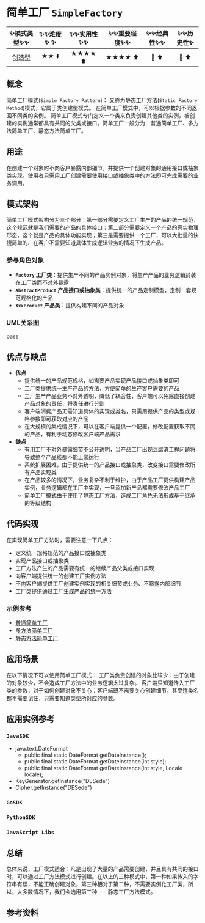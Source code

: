 # 简单工厂 `SimpleFactory`

| :sparkles:模式类型:sparkles::sparkles:|:sparkles::sparkles:难度:sparkles:  :sparkles: | :sparkles::sparkles:实用性:sparkles::sparkles: | :sparkles::sparkles:重要程度:sparkles::sparkles: |  :sparkles::sparkles:经典性:sparkles::sparkles: | :sparkles::sparkles:历史性:sparkles: |
| :----------------------------------------: | :-----------------------------------------------: | :-------------------------------------------------: | :----------------------------------------------------: | :--------------------------------------------------: | :--------------------------------------: |
|                   创造型                         |                ★★ :arrow_down:                 |                  ★★★★ :arrow_up:                   |                    ★★★★ :arrow_up:                    |              :green_heart:  :arrow_up:               |        :green_heart:  :arrow_up:         |

## 概念
简单工厂模式(`Simple Factory Pattern`)： 又称为静态工厂方法(`Static Factory Method`)模式，它属于类创建型模式。 在简单工厂模式中，可以根据参数的不同返回不同类的实例。 简单工厂模式专门定义一个类来负责创建其他类的实例，被创建的实例通常都具有共同的父类或接口。简单工厂一般分为：普通简单工厂、多方法简单工厂、静态方法简单工厂。

## 用途
在创建一个对象时不向客户暴露内部细节，并提供一个创建对象的通用接口或抽象类实现。使用者只需用工厂创建需要使用接口或抽象类中的方法即可完成需要的业务调用。



## 模式架构
简单工厂模式架构分为三个部分：第一部分需要定义工厂生产的产品的统一规范，这个规范就是我们需要的产品的具体接口；第二部分需要定义一个产品的真实物理形态，这个就是产品的具体功能实现；第三是需要提供一个工厂，可以大批量的快捷简单的、在客户不需要知道具体生成逻辑业务的情况下生成产品。


### 参与角色对象
+ **`Factory` 工厂类**：提供生产不同的产品实例对象，将生产产品的业务逻辑封装在工厂类而不对外暴露
+ **`AbstractProduct` 产品接口或抽象类**：提供统一的产品定制模型，定制一套规范规格化的产品
+ **`XxxProduct` 产品类**：提供构建不同的产品对象


### UML关系图
pass


## 优点与缺点
+ **优点**
  - 提供统一的产品规范规格，如需要产品实现产品接口或抽象类即可
  - 工厂类提供统一生产产品的方法，方便简单的生产客户需要的产品
  - 工厂生产产品业务不对外透明，降低了耦合性，客户端可以免除直接创建产品对象的责任，将责任进行分割
  - 客户端消费产品无需知道具体的实现或类名，只需用提供产品的类型或规格参数即可获取对应的产品
  - 在大规模的集成情况下，可以在客户端提供一个配置，修改配置获取不同的产品，有利于动态修改客户端产品需求
+ **缺点**
  - 有用工厂不对外暴露细节不公开透明，当产品工厂出现豆腐渣工程问题将导致整个产品线都不能正常运行
  - 系统扩展困难，由于提供统一的产品接口或抽象类，改变接口需要修改所有产品实现类
  - 在产品较多的情况下，业务复杂不利于维护，由于产品工厂提供构建产品实例，业务逻辑都在工厂中实现，一旦添加新产品都需要修改产品工厂
  - 简单工厂模式由于使用了静态工厂方法，造成工厂角色无法形成基于继承的等级结构


## 代码实现
在实现简单工厂方法时，需要注意一下几点：
- 定义统一规格规范的产品接口或抽象类
- 实现产品接口或抽象类
- 工厂方法产生的产品需要有统一的继续产品父类或接口实现
- 向客户端提供统一的创建工厂实例方法
- 不向客户端提供工厂创建实例实现的相关细节或业务、不暴露内部细节
- 工厂类提供通过工厂生成产品的统一方法

### 示例参考
+ [普通简单工厂](./java/io/github/hooj0/simplefactory/support/_static)
+ [多方法简单工厂](./java/io/github/hooj0/simplefactory/support/more)
+ [静态方法简单工厂](./java/io/github/hooj0/simplefactory/support/single)


## 应用场景
在以下情况下可以使用简单工厂模式：
工厂类负责创建的对象比较少：由于创建的对象较少，不会造成工厂方法中的业务逻辑太过复杂。
客户端只知道传入工厂类的参数，对于如何创建对象不关心：客户端既不需要关心创建细节，甚至连类名都不需要记住，只需要知道类型所对应的参数。


## 应用实例参考

### `JavaSDK` 
+ java.text.DateFormat
	- public final static DateFormat getDateInstance();
	- public final static DateFormat getDateInstance(int style);
	- public final static DateFormat getDateInstance(int style, Locale locale);
+ KeyGenerator.getInstance("DESede")
+ Cipher.getInstance("DESede")
	
### `GoSDK`

### `PythonSDK`

### `JavaScript Libs`



## 总结
总体来说，工厂模式适合：凡是出现了大量的产品需要创建，并且具有共同的接口时，可以通过工厂方法模式进行创建。在以上的三种模式中，第一种如果传入的字符串有误，不能正确创建对象，第三种相对于第二种，不需要实例化工厂类，所以，大多数情况下，我们会选用第三种——静态工厂方法模式。

## 参考资料





